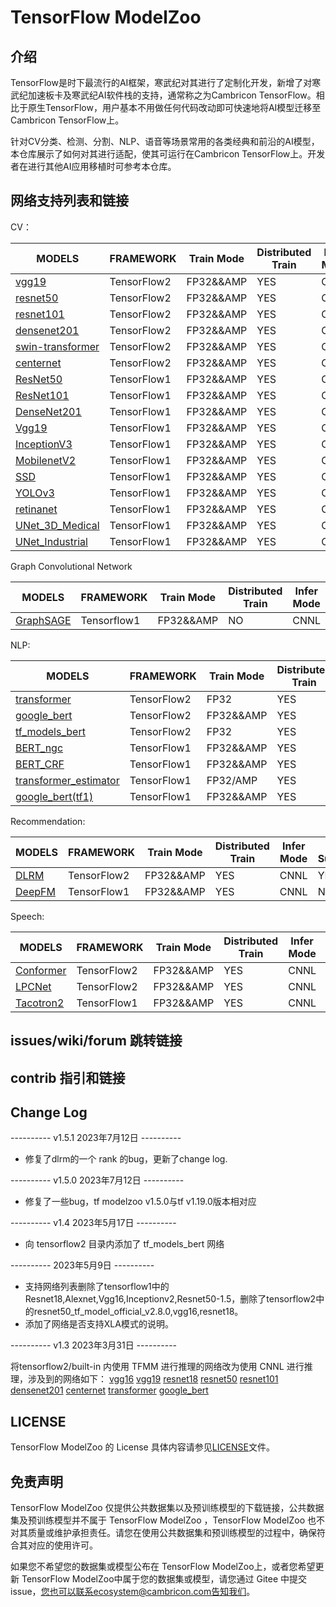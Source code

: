 # TensorFlow ModelZoo

## 介绍

TensorFlow是时下最流行的AI框架，寒武纪对其进行了定制化开发，新增了对寒武纪加速板卡及寒武纪AI软件栈的支持，通常称之为Cambricon TensorFlow。相比于原生TensorFlow，用户基本不用做任何代码改动即可快速地将AI模型迁移至Cambricon TensorFlow上。

针对CV分类、检测、分割、NLP、语音等场景常用的各类经典和前沿的AI模型，本仓库展示了如何对其进行适配，使其可运行在Cambricon TensorFlow上。开发者在进行其他AI应用移植时可参考本仓库。


## 网络支持列表和链接

CV：

| MODELS | FRAMEWORK | Train Mode |Distributed Train| Infer  Mode | XLA Support |
| ------------- | ------------- | ------------- | ------------- | ------------- | ------------- |
| [vgg19](tensorflow2/built-in/Classification/common_networks) | TensorFlow2|FP32&&AMP | YES|CNNL|YES|
| [resnet50](tensorflow2/built-in/Classification/common_networks) | TensorFlow2|FP32&&AMP | YES|CNNL |YES|
| [resnet101](tensorflow2/built-in/Classification/common_networks) | TensorFlow2|FP32&&AMP | YES|CNNL |YES|
| [densenet201](tensorflow2/built-in/Classification/common_networks) | TensorFlow2|FP32&&AMP | YES|CNNL |YES|
| [swin-transformer](tensorflow2/built-in/Classification/swin-transformer/) | TensorFlow2|FP32&&AMP |YES| CNNL |YES|
| [centernet](tensorflow2/built-in/Detection/centernet) | TensorFlow2|FP32&&AMP | YES|CNNL|NO|
| [ResNet50](tensorflow/built-in/Classification/common_networks) | TensorFlow1|FP32&&AMP | YES|CNNL |NO|
| [ResNet101](tensorflow/built-in/Classification/common_networks) | TensorFlow1|FP32&&AMP | YES|CNNL |NO|
| [DenseNet201](tensorflow/built-in/Classification/common_networks) | TensorFlow1|FP32&&AMP | YES|CNNL |NO|
| [Vgg19](tensorflow/built-in/Classification/common_networks) | TensorFlow1|FP32&&AMP |YES| CNNL |NO|
| [InceptionV3](tensorflow/built-in/Classification/common_networks) | TensorFlow1|FP32&&AMP |YES| CNNL |NO|
| [MobilenetV2](tensorflow/built-in/Classification/common_networks) | TensorFlow1|FP32&&AMP |YES| CNNL |NO|
| [SSD](tensorflow/built-in/Detection/SSD) | TensorFlow1|FP32&&AMP |YES| CNNL |NO|
| [YOLOv3](tensorflow/built-in/Detection/YOLOv3) | TensorFlow1|FP32&&AMP |YES| CNNL |NO|
| [retinanet](tensorflow/built-in/Detection/retinanet) | TensorFlow1|FP32&&AMP |YES| CNNL |NO|
| [UNet_3D_Medical](tensorflow/built-in/Segmentation/UNet_3D_Medical) | TensorFlow1|FP32&&AMP |YES| CNNL |NO|
| [UNet_Industrial](tensorflow/built-in/Segmentation/UNet_Industrial) | TensorFlow1|FP32&&AMP |YES| CNNL |NO|

Graph Convolutional Network

| MODELS                                         | FRAMEWORK   | Train Mode | Distributed Train | Infer  Mode | XLA Support |
|------------------------------------------------|-------------|------------|-------------------|-------------|-------------|
| [GraphSAGE](tensorflow/built-in/GCN/GraphSAGE) | Tensorflow1 | FP32&&AMP  | NO                | CNNL        |NO           |

NLP:

| MODELS | FRAMEWORK | Train Mode |Distributed Train| Infer  Mode | XLA Support |
| ------------- | ------------- | ------------- | ------------- | ------------- | ------------- |
| [transformer](tensorflow2/built-in/NaturalLanguageProcessing/transformer) | TensorFlow2|FP32 | YES | CNNL | YES |
| [google_bert](tensorflow2/built-in/NaturalLanguageProcessing/google_bert) | TensorFlow2|FP32&&AMP | YES | CNNL | YES |
| [tf_models_bert](tensorflow2/built-in/NaturalLanguageProcessing/tf_models_bert) | TensorFlow2|FP32 | YES | CNNL | NO |
| [BERT_ngc](tensorflow/built-in/NaturalLanguageProcessing/BERT_ngc) | TensorFlow1|FP32&&AMP | YES | CNNL | NO |
| [BERT_CRF](tensorflow/built-in/NaturalLanguageProcessing/bert/bert_crf) | TensorFlow1|FP32&&AMP | YES | CNNL | NO |
| [transformer_estimator](tensorflow/built-in/NaturalLanguageProcessing/Transformer/transformer_estimator/) | TensorFlow1|FP32/AMP | YES | CNNL | NO |
| [google_bert(tf1)](tensorflow/built-in/NaturalLanguageProcessing/google_bert) | TensorFlow1|FP32&&AMP | YES | CNNL | NO |

Recommendation:

| MODELS | FRAMEWORK | Train Mode |Distributed Train| Infer  Mode | XLA Support |
| ------------- | ------------- | ------------- | ------------- | ------------- | ------------- |
| [DLRM](tensorflow2/built-in/Recommendation/DLRM) | TensorFlow2|FP32&&AMP | YES | CNNL| YES |
| [DeepFM](tensorflow/built-in/Recommendation/DeepFM) | TensorFlow1|FP32&&AMP | YES | CNNL| NO |

Speech:

| MODELS | FRAMEWORK | Train Mode |Distributed Train| Infer  Mode | XLA Support |
| ------------- | ------------- | ------------- | ------------- | ------------- | ------------- |
| [Conformer](tensorflow2/built-in/ASR/Conformer) | TensorFlow2|FP32&&AMP|YES| CNNL | No |
| [LPCNet](tensorflow2/built-in/TTS/LPCNet) | TensorFlow2|FP32&&AMP|YES| CNNL | No |
| [Tacotron2](tensorflow/built-in/TTS/Tacotron-2) | TensorFlow1|FP32&&AMP|YES| CNNL | No |


## issues/wiki/forum 跳转链接

## contrib 指引和链接
## Change Log
---------- v1.5.1 2023年7月12日 ---------- 

- 修复了dlrm的一个 rank 的bug，更新了change log.

---------- v1.5.0 2023年7月12日 ---------- 

- 修复了一些bug，tf modelzoo v1.5.0与tf v1.19.0版本相对应

---------- v1.4 2023年5月17日 ---------- 

- 向 tensorflow2 目录内添加了 tf_models_bert 网络 

---------- 2023年5月9日 ----------

- 支持网络列表删除了tensorflow1中的Resnet18,Alexnet,Vgg16,Inceptionv2,Resnet50-1.5，删除了tensorflow2中的resnet50_tf_model_official_v2.8.0,vgg16,resnet18。
- 添加了网络是否支持XLA模式的说明。

---------- v1.3 2023年3月31日 ---------- 

将tensorflow2/built-in 内使用 TFMM 进行推理的网络改为使用 CNNL 进行推理，涉及到的网络如下：
[vgg16](tensorflow2/built-in/Classification/common_networks)
[vgg19](tensorflow2/built-in/Classification/common_networks)
[resnet18](tensorflow2/built-in/Classification/common_networks)
[resnet50](tensorflow2/built-in/Classification/common_networks)
[resnet101](tensorflow2/built-in/Classification/common_networks)
[densenet201](tensorflow2/built-in/Classification/common_networks)
[centernet](tensorflow2/built-in/Detection/centernet)
[transformer](tensorflow2/built-in/NaturalLanguageProcessing/transformer)
[google_bert](tensorflow2/built-in/NaturalLanguageProcessing/google_bert)


## LICENSE

TensorFlow ModelZoo  的 License 具体内容请参见[LICENSE](LICENSE)文件。

## 免责声明

TensorFlow ModelZoo 仅提供公共数据集以及预训练模型的下载链接，公共数据集及预训练模型并不属于 TensorFlow ModelZoo ，TensorFlow ModelZoo  也不对其质量或维护承担责任。请您在使用公共数据集和预训练模型的过程中，确保符合其对应的使用许可。

如果您不希望您的数据集或模型公布在 TensorFlow ModelZoo上，或者您希望更新 TensorFlow ModelZoo中属于您的数据集或模型，请您通过 Gitee 中提交 issue，您也可以联系ecosystem@cambricon.com告知我们。

